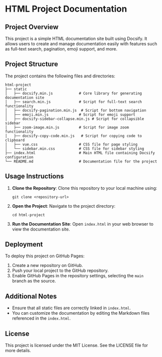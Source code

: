 # HTML Project Documentation

## Project Overview
This project is a simple HTML documentation site built using Docsify. It allows users to create and manage documentation easily with features such as full-text search, pagination, emoji support, and more.

## Project Structure
The project contains the following files and directories:

```
html-project
├── static
│   ├── docsify.min.js            # Core library for generating documentation site
│   ├── search.min.js             # Script for full-text search functionality
│   ├── docsify-pagination.min.js  # Script for bottom navigation
│   ├── emoji.min.js              # Script for emoji support
│   ├── docsify-sidebar-collapse.min.js # Script for collapsible sidebar
│   ├── zoom-image.min.js         # Script for image zoom functionality
│   ├── docsify-copy-code.min.js   # Script for copying code to clipboard
│   ├── vue.css                   # CSS file for page styling
│   └── sidebar.min.css           # CSS file for sidebar styling
├── index.html                    # Main HTML file containing Docsify configuration
└── README.md                     # Documentation file for the project
```

## Usage Instructions
1. **Clone the Repository**: 
   Clone this repository to your local machine using:
   ```
   git clone <repository-url>
   ```

2. **Open the Project**: 
   Navigate to the project directory:
   ```
   cd html-project
   ```

3. **Run the Documentation Site**: 
   Open `index.html` in your web browser to view the documentation site.

## Deployment
To deploy this project on GitHub Pages:
1. Create a new repository on GitHub.
2. Push your local project to the GitHub repository.
3. Enable GitHub Pages in the repository settings, selecting the `main` branch as the source.

## Additional Notes
- Ensure that all static files are correctly linked in `index.html`.
- You can customize the documentation by editing the Markdown files referenced in the `index.html`.

## License
This project is licensed under the MIT License. See the LICENSE file for more details.